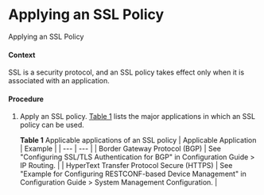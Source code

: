 Applying an SSL Policy
======================

Applying an SSL Policy

#### Context

SSL is a security protocol, and an SSL policy takes effect only when it is associated with an application.


#### Procedure

1. Apply an SSL policy. [Table 1](#EN-US_TASK_0000001513032570__table1710628173019) lists the major applications in which an SSL policy can be used.
   
   
   
   **Table 1** Applicable applications of an SSL policy
   | Applicable Application | Example |
   | --- | --- |
   | Border Gateway Protocol (BGP) | See "Configuring SSL/TLS Authentication for BGP" in Configuration Guide > IP Routing. |
   | HyperText Transfer Protocol Secure (HTTPS) | See "Example for Configuring RESTCONF-based Device Management" in Configuration Guide > System Management Configuration. |